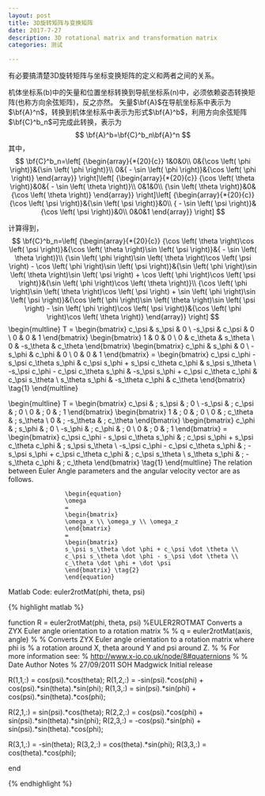 ```yaml
---
layout: post
title: 3D旋转矩阵与变换矩阵
date: 2017-7-27
description: 3D rotational matrix and transformation matrix
categories: 测试

---
```



有必要搞清楚3D旋转矩阵与坐标变换矩阵的定义和两者之间的关系。

机体坐标系(b)中的矢量和位置坐标转换到导航坐标系(n)中，必须依赖姿态转换矩阵(也称方向余弦矩阵)，反之亦然。
矢量$\bf{A}$在导航坐标系中表示为$\bf{A}^n$，转换到机体坐标系中表示为形式$\bf{A}^b$，利用方向余弦矩阵$\bf{C}^b_n$可完成此转换，表示为
$$
\bf{A}^b=\bf{C}^b_n\bf{A}^n
$$
其中，
$$
\bf{C}^b_n=\left[ {\begin{array}{*{20}{c}}
1&0&0\\
0&{\cos \left( \phi  \right)}&{\sin \left( \phi  \right)}\\
0&{ - \sin \left( \phi  \right)}&{\cos \left( \phi  \right)}
\end{array}} \right]\left[ {\begin{array}{*{20}{c}}
{\cos \left( \theta  \right)}&0&{ - \sin \left( \theta  \right)}\\
0&1&0\\
{\sin \left( \theta  \right)}&0&{\cos \left( \theta  \right)}
\end{array}} \right]\left[ {\begin{array}{*{20}{c}}
{\cos \left( \psi  \right)}&{\sin \left( \psi  \right)}&0\\
{ - \sin \left( \psi  \right)}&{\cos \left( \psi  \right)}&0\\
0&0&1
\end{array}} \right]
$$

                  
计算得到，
$$
\bf{C}^b_n=\left[ {\begin{array}{*{20}{c}}
{\cos \left( \theta  \right)\cos \left( \psi  \right)}&{\cos \left( \theta  \right)\sin \left( \psi  \right)}&{ - \sin \left( \theta  \right)}\\
{\sin \left( \phi  \right)\sin \left( \theta  \right)\cos \left( \psi  \right) - \cos \left( \phi  \right)\sin \left( \psi  \right)}&{\sin \left( \phi  \right)\sin \left( \theta  \right)\sin \left( \psi  \right) + \cos \left( \phi  \right)\cos \left( \psi  \right)}&{\sin \left( \phi  \right)\cos \left( \theta  \right)}\\
{\cos \left( \phi  \right)\sin \left( \theta  \right)\cos \left( \psi  \right) + \sin \left( \phi  \right)\sin \left( \psi  \right)}&{\cos \left( \phi  \right)\sin \left( \theta  \right)\sin \left( \psi  \right) - \sin \left( \phi  \right)\cos \left( \psi  \right)}&{\cos \left( \phi  \right)\cos \left( \theta  \right)}
\end{array}} \right]
$$
 \begin{multline}
                    T = \begin{bmatrix}
                    c_\psi & s_\psi & 0 \\
                    -s_\psi & c_\psi & 0 \\
                    0 & 0 & 1
                    \end{bmatrix}
                    \begin{bmatrix}
                    1 & 0 & 0 \\
                    0 & c_\theta & s_\theta \\
                    0 & -s_\theta & c_\theta
                    \end{bmatrix}
                    \begin{bmatrix}
                    c_\phi & s_\phi & 0 \\
                    -s_\phi & c_\phi & 0 \\
                    0 & 0 & 1
                    \end{bmatrix}
                    =
                    \begin{bmatrix}
                    c_\psi c_\phi - s_\psi c_\theta s_\phi & c_\psi s_\phi + s_\psi c_\theta c_\phi & s_\psi s_\theta \\
                    -s_\psi c_\phi - c_\psi c_\theta s_\phi & -s_\psi s_\phi + c_\psi c_\theta c_\phi & c_\psi s_\theta \\
                    s_\theta s_\phi & -s_\theta c_\phi & c_\theta
                    \end{bmatrix} \tag{1}
                    \end{multline}
					
 \begin{multline}
                    T = \begin{bmatrix}
                    c_\psi & ; s_\psi & ; 0 \\
                    -s_\psi & ; c_\psi & ; 0 \\
                    0 & ; 0 & ; 1
                    \end{bmatrix}
                    \begin{bmatrix}
                    1 & ; 0 & ; 0 \\
                    0 & ; c_\theta & ; s_\theta \\
                    0 & ; -s_\theta & ; c_\theta
                    \end{bmatrix}
                    \begin{bmatrix}
                    c_\phi & ; s_\phi & ; 0 \\
                    -s_\phi & ; c_\phi & ; 0 \\
                    0 & ; 0 & ; 1
                    \end{bmatrix}
                    =
                    \begin{bmatrix}
                    c_\psi c_\phi - s_\psi c_\theta s_\phi & ; c_\psi s_\phi + s_\psi c_\theta c_\phi & ; s_\psi s_\theta \\
                    -s_\psi c_\phi - c_\psi c_\theta s_\phi & ; -s_\psi s_\phi + c_\psi c_\theta c_\phi & ; c_\psi s_\theta \\
                    s_\theta s_\phi & ; -s_\theta c_\phi & ; c_\theta
                    \end{bmatrix} \tag{1}
                    \end{multline}
                 The relation between Euler Angle parameters and the angular velocity vector are as follows.

                    \begin{equation}
                    \omega
                    =
                    \begin{bmatrix}
                    \omega_x \\ \omega_y \\ \omega_z
                    \end{bmatrix}
                    =
                    \begin{bmatrix}
                    s_\psi s_\theta \dot \phi + c_\psi \dot \theta \\
                    c_\psi s_\theta \dot \phi - s_\psi \dot \theta \\
                    c_\theta \dot \phi + \dot \psi
                    \end{bmatrix} \tag{2}
                    \end{equation}



Matlab Code:  euler2rotMat(phi, theta, psi)

{% highlight matlab %}

function R = euler2rotMat(phi, theta, psi)
%EULER2ROTMAT Converts a ZYX Euler angle orientation to a rotation matrix
%
%   q = euler2rotMat(axis, angle)
%
%   Converts ZYX Euler angle orientation to a rotation matrix where phi is
%   a rotation around X, theta around Y and psi around Z.
%
%   For more information see:
%   http://www.x-io.co.uk/node/8#quaternions
%
%	Date          Author          Notes
%	27/09/2011    SOH Madgwick    Initial release

R(1,1,:) = cos(psi).*cos(theta);
R(1,2,:) = -sin(psi).*cos(phi) + cos(psi).*sin(theta).*sin(phi);
R(1,3,:) = sin(psi).*sin(phi) + cos(psi).*sin(theta).*cos(phi);

R(2,1,:) = sin(psi).*cos(theta);
R(2,2,:) = cos(psi).*cos(phi) + sin(psi).*sin(theta).*sin(phi);
R(2,3,:) = -cos(psi).*sin(phi) + sin(psi).*sin(theta).*cos(phi);

R(3,1,:) = -sin(theta);
R(3,2,:) = cos(theta).*sin(phi);
R(3,3,:) = cos(theta).*cos(phi);

end

{% endhighlight %}

